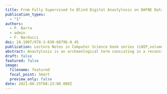 ```yaml
---
title: From Fully Supervised to Blind Digital Anastylosis on DAFNE Dataset
publication_types:
  - "1"
authors:
  - P. Barra
  - admin
  - F. Narducci
doi: 10.1007/978-3-030-68796-0_45
publication: Lecture Notes in Computer Science book series (LNIP,volume 12663)
abstract: Anastylosis is an archaeological term consisting in a reconstruction technique whereby an artefact is restored using the original architectural elements. Experts can sometimes imply months or years to carry out this task counting on their expertise. Software procedures can represent a valid support but several challenges arise when dealing with practical scenarios. This paper starts from the achievements on DAFNE challenge, with a traditional template matching approach which won the third place at the competition, to arrive to discuss the critical issues that make the unsupervised version, the blind digital anastylosis, a hard problem to solve. A preliminary solution supported by experimental results is presented.
draft: false
featured: false
image:
  filename: featured
  focal_point: Smart
  preview_only: false
date: 2021-06-25T08:23:00.000Z
---
```

